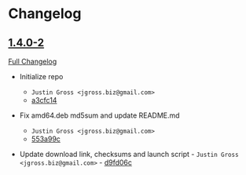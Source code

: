 # Changelog

## [1.4.0-2](https://github.com/justintime4tea/aur-freelancer-desktop-app)

[Full Changelog](https://github.com/justintime4tea/aur-freelancer-desktop-app/commits/master)

- Initialize repo
    - `Justin Gross <jgross.biz@gmail.com>`
    - [a3cfc14](http://github.com/justintime4tea/aur-freelancer-desktop-app/commit/a3cfc14442038b337560d4858e6b742c3c179769)

- Fix amd64.deb md5sum and update README.md
    - `Justin Gross <jgross.biz@gmail.com>`
    - [553a99c](http://github.com/justintime4tea/aur-freelancer-desktop-app/commit/553a99c1ca989b8b55f3eb88191992f7a2f95200)

- Update download link, checksums and launch script
		- `Justin Gross <jgross.biz@gmail.com>`
		- [d9fd06c](https://github.com/justintime4tea/aur-freelancer-desktop-app/commit/d9fd06c27006f3ea9669e5be8250b293af191e92)